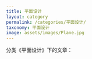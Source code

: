 ```yaml
---
title: 平面设计
layout: category
permalink: /categories/平面设计/
taxonomy: 平面设计
image: assets/images/Plane.jpg
---
```


分类《平面设计》下的文章：